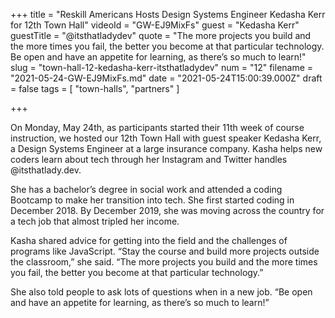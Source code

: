 +++
title = "Reskill Americans Hosts Design Systems Engineer Kedasha Kerr for 12th Town Hall"
videoId = "GW-EJ9MixFs"
guest = "Kedasha Kerr"
guestTitle = "@itsthatladydev"
quote = "The more projects you build and the more times you fail, the better you become at that particular technology. Be open and have an appetite for learning, as there’s so much to learn!"
slug = "town-hall-12-kedasha-kerr-itsthatladydev"
num = "12"
filename = "2021-05-24-GW-EJ9MixFs.md"
date = "2021-05-24T15:00:39.000Z"
draft = false
tags = [ "town-halls", "partners" ]

+++

On Monday, May 24th, as participants started their 11th week of course instruction, we hosted our 12th Town Hall with guest speaker Kedasha Kerr, a Design Systems Engineer at a large insurance company. Kasha helps new coders learn about tech through her Instagram and Twitter handles @itsthatlady.dev. 

She has a bachelor’s degree in social work and attended a coding Bootcamp to make her transition into tech. She first started coding in December 2018. By December 2019, she was moving across the country for a tech job that almost tripled her income.  

Kasha shared advice for getting into the field and the challenges of programs like JavaScript.  “Stay the course and build more projects outside the classroom,” she said. “The more projects you build and the more times you fail, the better you become at that particular technology.”  

She also told people to ask lots of questions when in a new job. “Be open and have an appetite for learning, as there’s so much to learn!”
